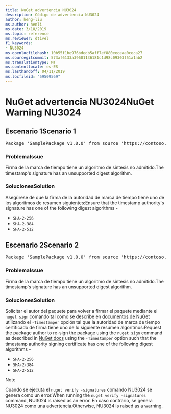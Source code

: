 ```yaml
---
title: NuGet advertencia NU3024
description: Código de advertencia NU3024
author: heng-liu
ms.author: henli
ms.date: 3/18/2019
ms.topic: reference
ms.reviewer: dtivel
f1_keywords:
- NU3024
ms.openlocfilehash: 10b55f1be976bdedb5aff7ef880eeceaa0ceca27
ms.sourcegitcommit: 573af6133a39601136181c1d98c09303f51a1ab2
ms.translationtype: MT
ms.contentlocale: es-ES
ms.lasthandoff: 04/11/2019
ms.locfileid: "59509569"
---
```

# <a name="nuget-warning-nu3024"></a><span data-ttu-id="99e69-103">NuGet advertencia NU3024</span><span class="sxs-lookup"><span data-stu-id="99e69-103">NuGet Warning NU3024</span></span>

## <a name="scenario-1"></a><span data-ttu-id="99e69-104">Escenario 1</span><span class="sxs-lookup"><span data-stu-id="99e69-104">Scenario 1</span></span>

<pre>Package 'SamplePackage v1.0.0' from source 'https://contoso.com/index.json': The timestamp signature has an unsupported digest algorithm. The following algorithms are supported: : SHA-2-256, SHA-2-384, SHA-2-512.</pre>

### <a name="issue"></a><span data-ttu-id="99e69-105">Problema</span><span class="sxs-lookup"><span data-stu-id="99e69-105">Issue</span></span>

<span data-ttu-id="99e69-106">Firma de la marca de tiempo tiene un algoritmo de síntesis no admitido.</span><span class="sxs-lookup"><span data-stu-id="99e69-106">The timestamp's signature has an unsupported digest algorithm.</span></span>


### <a name="solution"></a><span data-ttu-id="99e69-107">Soluciones</span><span class="sxs-lookup"><span data-stu-id="99e69-107">Solution</span></span>

<span data-ttu-id="99e69-108">Asegúrese de que la firma de la autoridad de marca de tiempo tiene uno de los algoritmos de resumen siguientes:</span><span class="sxs-lookup"><span data-stu-id="99e69-108">Ensure that the timestamp authority's signature has one of the following digest algorithms -</span></span> 
* `SHA-2-256`
* `SHA-2-384`
* `SHA-2-512`



## <a name="scenario-2"></a><span data-ttu-id="99e69-109">Escenario 2</span><span class="sxs-lookup"><span data-stu-id="99e69-109">Scenario 2</span></span>

<pre>Package 'SamplePackage v1.0.0' from source 'https://contoso.com/index.json': The primary signature's timestamp signature has an unsupported digest algorithm.</pre>

### <a name="issue"></a><span data-ttu-id="99e69-110">Problema</span><span class="sxs-lookup"><span data-stu-id="99e69-110">Issue</span></span>

<span data-ttu-id="99e69-111">Firma de la marca de tiempo tiene un algoritmo de síntesis no admitido.</span><span class="sxs-lookup"><span data-stu-id="99e69-111">The timestamp's signature has an unsupported digest algorithm.</span></span>


### <a name="solution"></a><span data-ttu-id="99e69-112">Soluciones</span><span class="sxs-lookup"><span data-stu-id="99e69-112">Solution</span></span>

<span data-ttu-id="99e69-113">Solicitar el autor del paquete para volver a firmar el paquete mediante el `nuget sign` comando tal como se describe en [documentos de NuGet](https://docs.microsoft.com/en-us/nuget/create-packages/sign-a-package) utilizando el `-Timestamper` opción tal que la autoridad de marca de tiempo certificado de firma tiene uno de lo siguiente resumen algoritmos:</span><span class="sxs-lookup"><span data-stu-id="99e69-113">Request the package author to re-sign the package using the `nuget sign` command as described in [NuGet docs](https://docs.microsoft.com/en-us/nuget/create-packages/sign-a-package) using the `-Timestamper` option such that the timestamp authority signing certificate has one of the following digest algorithms -</span></span>
* `SHA-2-256`
* `SHA-2-384`
* `SHA-2-512`


> [!Note]
> <span data-ttu-id="99e69-114">Cuando se ejecuta el `nuget verify -signatures` comando NU3024 se genera como un error.</span><span class="sxs-lookup"><span data-stu-id="99e69-114">When running the `nuget verify -signatures` command, NU3024 is raised as an error.</span></span> <span data-ttu-id="99e69-115">En caso contrario, se genera NU3024 como una advertencia.</span><span class="sxs-lookup"><span data-stu-id="99e69-115">Otherwise, NU3024 is raised as a warning.</span></span>